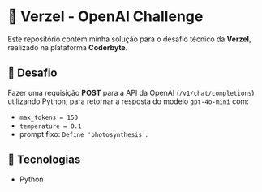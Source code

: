 # 🧠 Verzel - OpenAI Challenge

Este repositório contém minha solução para o desafio técnico da **Verzel**, realizado na plataforma **Coderbyte**.

## 📌 Desafio
Fazer uma requisição **POST** para a API da OpenAI (`/v1/chat/completions`) utilizando Python, para retornar a resposta do modelo `gpt-4o-mini` com:
- `max_tokens = 150`
- `temperature = 0.1`
- prompt fixo: `Define 'photosynthesis'`.

## 🧰 Tecnologias
- Python
